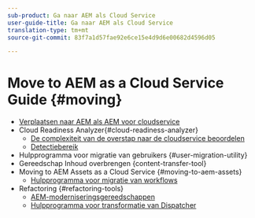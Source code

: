 ```yaml
---
sub-product: Ga naar AEM als Cloud Service
user-guide-title: Ga naar AEM als Cloud Service
translation-type: tm+mt
source-git-commit: 83f7a1d57fae92e6ce15e4d9d6e00682d4596d05

---
```



# Move to AEM as a Cloud Service Guide {#moving}

+ [Verplaatsen naar AEM als AEM voor cloudservice](/help/move-to-cloud-service/home.md)
+ Cloud Readiness Analyzer{#cloud-readiness-analyzer}
   + [De complexiteit van de overstap naar de cloudservice beoordelen](/help/move-to-cloud-service/cloud-readiness-analyzer/cloud-readiness-analyzer.md)
   + [Detectiebereik](/help/move-to-cloud-service/cloud-readiness-analyzer/detection-scope.md)
+ Hulpprogramma voor migratie van gebruikers {#user-migration-utility}
+ Gereedschap Inhoud overbrengen {content-transfer-tool}
+ Moving to AEM Assets as a Cloud Service
{#moving-to-aem-assets}
   + [Hulpprogramma voor migratie van workflows](/help/move-to-cloud-service/moving-to-aem-assets/asset-workflow-migration-tool.md)
+ Refactoring {#refactoring-tools}
   + [AEM-moderniseringsgereedschappen](/help/move-to-cloud-service/refactoring-tools/aem-modernization-tools.md)
   + [Hulpprogramma voor transformatie van Dispatcher](/help/move-to-cloud-service/refactoring-tools/dispatcher-transformation-utility-tools.md)

